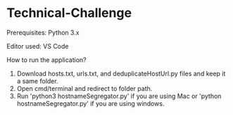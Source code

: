 # Technical-Challenge

Prerequisites: 
 Python 3.x
 
Editor used: VS Code 

How to run the application?

1. Download hosts.txt, urls.txt, and deduplicateHostUrl.py files and keep it a same folder.
2. Open cmd/terminal and redirect to folder path.
3. Run 'python3 hostnameSegregator.py' if you are using Mac or 'python hostnameSegregator.py' if you are using windows.

